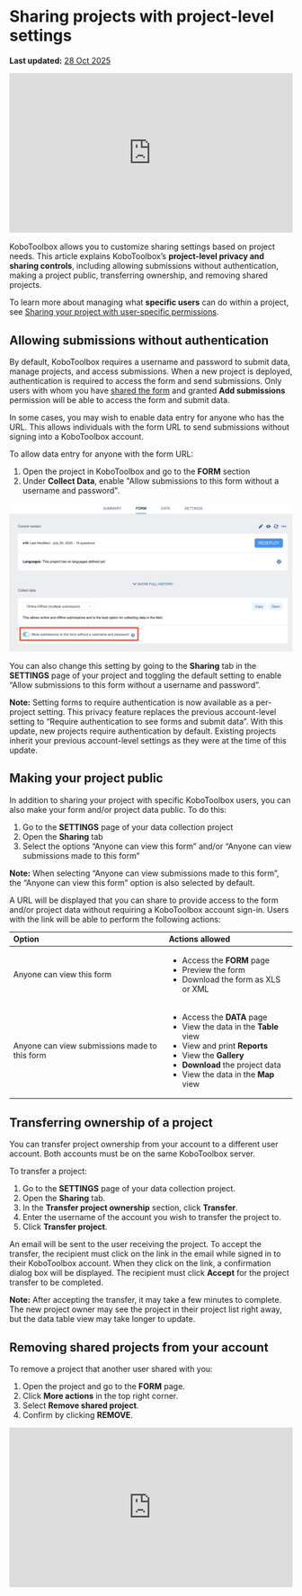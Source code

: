 # Sharing projects with project-level settings 
**Last updated:** <a href="https://github.com/kobotoolbox/docs/blob/01270a828ec846731411368326ba58114adda98e/source/project_sharing_settings.md" class="reference">28 Oct 2025</a>


<iframe src="https://www.youtube.com/embed/vRuAan0aSfY?si=FbKeyjF9XitYdUWC" style="width: 100%; aspect-ratio: 16 / 9; height: auto; border: 0;" title="YouTube video player" frameborder="0" allow="accelerometer; autoplay; clipboard-write; encrypted-media; gyroscope; picture-in-picture; web-share" allowfullscreen></iframe>

KoboToolbox allows you to customize sharing settings based on project needs. This article explains KoboToolbox’s **project-level privacy and sharing controls**, including allowing submissions without authentication, making a project public, transferring ownership, and removing shared projects.

<p class="note">
  To learn more about managing what <strong>specific users</strong> can do within a project, see <a href="https://support.kobotoolbox.org/managing_permissions.html">Sharing your project with user-specific permissions</a>.
</p>

## Allowing submissions without authentication

By default, KoboToolbox requires a username and password to submit data, manage projects, and access submissions. When a new project is deployed, authentication is required to access the form and send submissions. Only users with whom you have [shared the form](https://support.kobotoolbox.org/managing_permissions.html) and granted **Add submissions** permission will be able to access the form and submit data.

In some cases, you may wish to enable data entry for anyone who has the URL. This allows individuals with the form URL to send submissions without signing into a KoboToolbox account.

To allow data entry for anyone with the form URL:
1. Open the project in KoboToolbox and go to the **FORM** section
2. Under **Collect Data**, enable "Allow submissions to this form without a username and password".

![Require authentication example](images/project_sharing_settings/require_authentication.png)

You can also change this setting by going to the **Sharing** tab in the **SETTINGS** page of your project and toggling the default setting to enable “Allow submissions to this form without a username and password”.

<p class="note">
  <strong>Note:</strong> Setting forms to require authentication is now available as a per-project setting. This privacy feature replaces the previous account-level setting to “Require authentication to see forms and submit data”. With this update, new projects require authentication by default. Existing projects inherit your previous account-level settings as they were at the time of this update.
</p>

## Making your project public

In addition to sharing your project with specific KoboToolbox users, you can also make your form and/or project data public. To do this: 

1. Go to the **SETTINGS** page of your data collection project
2. Open the **Sharing** tab
3. Select the options “Anyone can view this form” and/or “Anyone can view submissions made to this form”

<p class="note">
  <strong>Note:</strong> When selecting “Anyone can view submissions made to this form”, the “Anyone can view this form” option is also selected by default.
</p>

A URL will be displayed that you can share to provide access to the form and/or project data without requiring a KoboToolbox account sign-in. Users with the link will be able to perform the following actions:

| **Option**    | **Actions allowed**                                |
| :----------------- | :--------------------------------------------- |
| Anyone can view this form              | <ul><li>Access the <strong>FORM</strong> page</li> <li>Preview the form</li> <li>Download the form as XLS or XML</li></ul> |
| Anyone can view submissions made to this form      | <ul><li>Access the <strong>DATA</strong> page</li><li>View the data in the <strong>Table</strong> view</li><li>View and print <strong>Reports</strong></li><li>View the <strong>Gallery</strong></li><li><strong>Download</strong> the project data</li><li>View the data in the <strong>Map</strong> view</li></ul> |

## Transferring ownership of a project

You can transfer project ownership from your account to a different user account. Both accounts must be on the same KoboToolbox server.

To transfer a project:
1. Go to the **SETTINGS** page of your data collection project.
2. Open the **Sharing** tab.
3. In the **Transfer project ownership** section, click **Transfer**.
4. Enter the username of the account you wish to transfer the project to.
5. Click **Transfer project**.
   
An email will be sent to the user receiving the project. To accept the transfer, the recipient must click on the link in the email while signed in to their KoboToolbox account. When they click on the link, a confirmation dialog box will be displayed. The recipient must click **Accept** for the project transfer to be completed.

<p class="note">
  <strong>Note:</strong> After accepting the transfer, it may take a few minutes to complete. The new project owner may see the project in their project list right away, but the data table view may take longer to update.
</p>

## Removing shared projects from your account

To remove a project that another user shared with you:

1. Open the project and go to the **FORM** page.
2. Click <i class="k-icon-more"></i> **More actions** in the top right corner.
3. Select **Remove shared project**.
4. Confirm by clicking **REMOVE**.

<iframe src="https://www.youtube.com/embed/EZyj0tQXtzA?si=EmE0bahqxFAW2Fqm" style="width: 100%; aspect-ratio: 16 / 9; height: auto; border: 0;" title="YouTube video player" frameborder="0" allow="accelerometer; autoplay; clipboard-write; encrypted-media; gyroscope; picture-in-picture; web-share" allowfullscreen></iframe>


